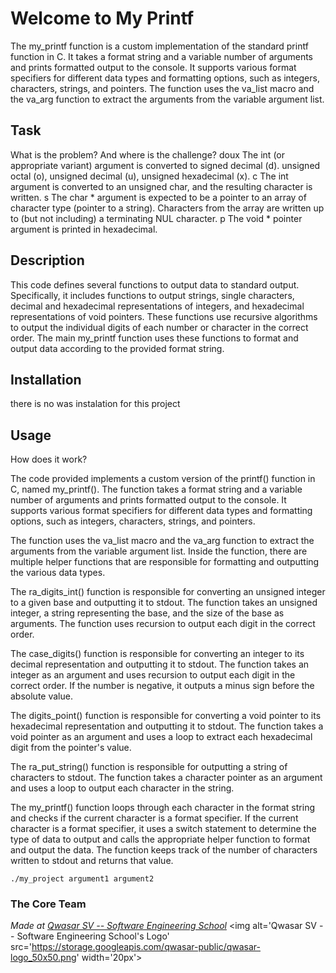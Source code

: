 # Welcome to My Printf
The my_printf function is a custom implementation of the standard printf function in C. It takes a format string
 and a variable number of arguments and prints formatted output to the console. It supports various format specifiers
  for different data types and formatting options, such as integers, characters, strings, and pointers. The function uses
   the va_list macro and the va_arg function to extract the arguments from the variable argument list.

## Task
 What is the problem? And where is the challenge?
 doux The int (or appropriate variant) argument is converted to signed decimal (d). unsigned octal (o), unsigned decimal (u), unsigned hexadecimal (x).
c The int argument is converted to an unsigned char, and the resulting character is written.
s The char * argument is expected to be a pointer to an array of character type (pointer to a string). Characters from the array are written up to (but not including) a terminating NUL character.
p The void * pointer argument is printed in hexadecimal.

## Description
This code defines several functions to output data to standard output. Specifically, it includes functions to output strings, single characters, decimal and hexadecimal representations of integers, and hexadecimal representations of void pointers.
 These functions use recursive algorithms to output the individual digits of each number or character in the correct order. The main my_printf function uses these functions to format and output data according to the provided format string.

## Installation
there is no was instalation for this project

## Usage
How does it work?

The code provided implements a custom version of the printf() function in C, named my_printf(). The function takes a format string and a variable number of arguments and prints formatted output to the console. It supports various format specifiers for different data types and formatting options, such as integers, characters, strings, and pointers.

The function uses the va_list macro and the va_arg function to extract the arguments from the variable argument list. Inside the function, there are multiple helper functions that are responsible for formatting and outputting the various data types.

The ra_digits_int() function is responsible for converting an unsigned integer to a given base and outputting it to stdout. The function takes an unsigned integer, a string representing the base, and the size of the base as arguments. The function uses recursion to output each digit in the correct order.

The case_digits() function is responsible for converting an integer to its decimal representation and outputting it to stdout. The function takes an integer as an argument and uses recursion to output each digit in the correct order. If the number is negative, it outputs a minus sign before the absolute value.

The digits_point() function is responsible for converting a void pointer to its hexadecimal representation and outputting it to stdout. The function takes a void pointer as an argument and uses a loop to extract each hexadecimal digit from the pointer's value.

The ra_put_string() function is responsible for outputting a string of characters to stdout. The function takes a character pointer as an argument and uses a loop to output each character in the string.

The my_printf() function loops through each character in the format string and checks if the current character is a format specifier. If the current character is a format specifier, it uses a switch statement to determine the type of data to output and calls the appropriate helper function to format and output the data. The function keeps track of the number of characters written to stdout and returns that value.
```
./my_project argument1 argument2
```

### The Core Team


<span><i>Made at <a href='https://qwasar.io'>Qwasar SV -- Software Engineering School</a></i></span>
<span><img alt='Qwasar SV -- Software Engineering School's Logo' src='https://storage.googleapis.com/qwasar-public/qwasar-logo_50x50.png' width='20px'></span>
